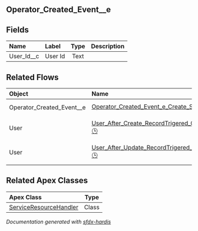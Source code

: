 ## Operator_Created_Event__e

<!-- Object description -->

## Fields

| Name      | Label | Type | Description |
| :-------- | :---- | :--: | :---------- | 
| User_Id__c | User Id | Text | <!-- --> |


## Related Flows

| Object | Name      | Type | Description |
| :----  | :-------- | :--: | :---------- | 
| Operator_Created_Event__e | [Operator_Created_Event_e_Create_Service_Resource](../flows/Operator_Created_Event_e_Create_Service_Resource.md) [🕒](../flows/Operator_Created_Event_e_Create_Service_Resource-history.md) |  Platform Event | <!-- --> |
| User | [User_After_Create_RecordTrigered_Create_Service_Resource](../flows/User_After_Create_RecordTrigered_Create_Service_Resource.md) [🕒](../flows/User_After_Create_RecordTrigered_Create_Service_Resource-history.md) |  Record After Save | <!-- --> |
| User | [User_After_Update_RecordTrigered_Create_Service_Resource](../flows/User_After_Update_RecordTrigered_Create_Service_Resource.md) [🕒](../flows/User_After_Update_RecordTrigered_Create_Service_Resource-history.md) |  Record After Save | <!-- --> |


## Related Apex Classes

| Apex Class | Type |
| :----      | :--: | 
| [ServiceResourceHandler](../apex/ServiceResourceHandler.md) | Class |




_Documentation generated with [sfdx-hardis](https://sfdx-hardis.cloudity.com)_
